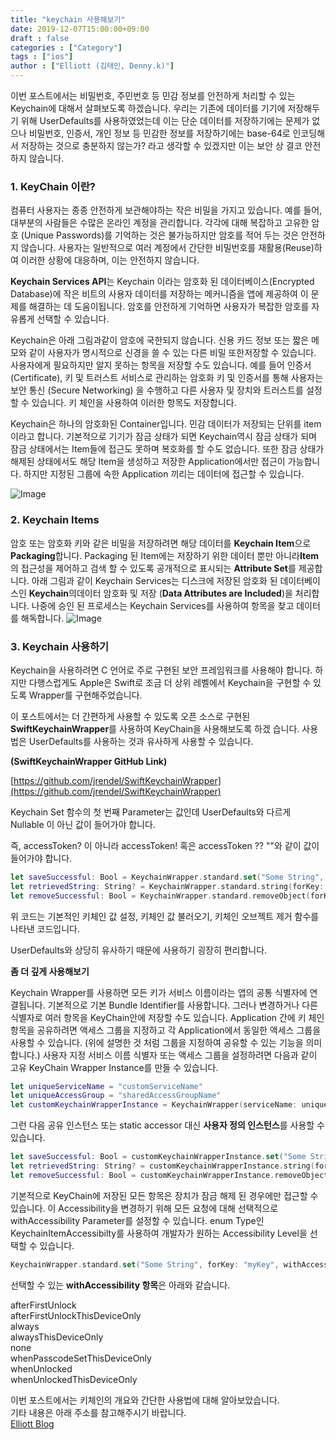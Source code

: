 ```yaml
---
title: "keychain 사용해보기"
date: 2019-12-07T15:00:00+09:00
draft : false
categories : ["Category"]
tags : ["ios"]
author : ["Elliott (김태인, Denny.k)"]
---
```

   
이번 포스트에서는 비밀번호, 주민번호 등 민감 정보를 안전하게 처리할 수 있는 Keychain에 대해서 살펴보도록 하겠습니다. 우리는 기존에 데이터를 기기에 저장해두기 위해 UserDefaults를 사용하였었는데 이는 단순 데이터를 저장하기에는 문제가 없으나 비밀번호, 인증서, 개인 정보 등 민감한 정보를 저장하기에는 base-64로 인코딩해서 저장하는 것으로 충분하지 않는가? 라고 생각할 수 있겠지만 이는 보안 상 결코 안전하지 않습니다.

### 1\. KeyChain 이란?

컴퓨터 사용자는 종종 안전하게 보관해야하는 작은 비밀을 가지고 있습니다. 예를 들어, 대부분의 사람들은 수많은 온라인 계정을 관리합니다. 각각에 대해 복잡하고 고유한 암호 (Unique Passwords)를 기억하는 것은 불가능하지만 암호를 적어 두는 것은 안전하지 않습니다. 사용자는 일반적으로 여러 계정에서 간단한 비밀번호를 재활용(Reuse)하여 이러한 상황에 대응하며, 이는 안전하지 않습니다.

**Keychain Services API**는 Keychain 이라는 암호화 된 데이터베이스(Encrypted Database)에 작은 비트의 사용자 데이터를 저장하는 메커니즘을 앱에 제공하여 이 문제를 해결하는 데 도움이됩니다. 암호를 안전하게 기억하면 사용자가 복잡한 암호를 자유롭게 선택할 수 있습니다.

Keychain은 아래 그림과같이  암호에 국한되지 않습니다. 신용  카드  정보  또는  짧은  메모와  같이  사용자가  명시적으로  신경을 쓸 수 있는  다른  비밀 또한저장할  수  있습니다. 사용자에게  필요하지만  알지  못하는  항목을  저장할  수도  있습니다. 예를  들어  인증서(Certificate), 키  및  트러스트  서비스로  관리하는  암호화  키  및  인증서를  통해  사용자는  보안  통신 (Secure Networking) 을  수행하고  다른  사용자  및  장치와  트러스트를  설정할  수  있습니다. 키  체인을  사용하여  이러한  항목도  저장합니다.

Keychain은 하나의 암호화된 Container입니다. 민감 데이터가 저장되는 단위를 item이라고 합니다. 기본적으로 기기가 잠금 상태가 되면 Keychain역시 잠금 상태가 되며 잠금 상태에서는 Item들에 접근도 못하며 복호화를 할 수도 없습니다. 또한 잠금 상태가 해제된 상태에서도 해당 Item을 생성하고 저장한 Application에서만 접근이 가능합니다. 하지만 지정된 그룹에 속한 Application 끼리는 데이터에 접근할 수 있습니다.

![Image](https://docs-assets.developer.apple.com/published/0ddea9db46/1c9e8103-fae2-45f4-832c-c528d2e0c2f6.png)

### 2\. Keychain Items

암호  또는  암호화  키와  같은  비밀을  저장하려면 해당 데이터를 **Keychain Item**으로 **Packaging**합니다. Packaging 된 Item에는 저장하기 위한 데이터 뿐만 아니라**Item**의  접근성을  제어하고  검색  할  수  있도록  공개적으로  표시되는 **Attribute Set**를  제공합니다. 아래 그림과  같이 Keychain Services는  디스크에  저장된  암호화  된  데이터베이스인 **Keychain**의데이터  암호화  및  저장 (**Data Attributes are Included**)을  처리합니다. 나중에  승인  된  프로세스는 Keychain Services를  사용하여  항목을  찾고  데이터를  해독합니다.
![Image](https://docs-assets.developer.apple.com/published/0ddea9db46/0304151a-f84e-44b1-8632-6698ec59854b.png)

### 3\. Keychain 사용하기

Keychain을 사용하려면 C 언어로 주로 구현된 보안 프레임워크를 사용해야 합니다. 하지만 다행스럽게도 Apple은 Swift로 조금 더 상위 레벨에서 Keychain을 구현할 수 있도록 Wrapper를 구현해주었습니다. 

이 포스트에서는 더 간편하게 사용할 수 있도록 오픈 소스로 구현된 **SwiftKeychainWrapper**를 사용하여 KeyChain을 사용해보도록 하겠 습니다. 사용법은 UserDefaults를 사용하는 것과 유사하게 사용할 수 있습니다.

**(SwiftKeychainWrapper GitHub Link)**

[https://github.com/jrendel/SwiftKeychainWrapper](https://github.com/jrendel/SwiftKeychainWrapper)

Keychain Set 함수의 첫 번째 Parameter는 값인데 UserDefaults와 다르게 Nullable 이 아닌 값이 들어가야 합니다.

즉, accessToken? 이 아니라 accessToken! 혹은 accessToken ?? ""와 같이 값이 들어가야 합니다.

```swift
let saveSuccessful: Bool = KeychainWrapper.standard.set("Some String", forKey: "myKey")
let retrievedString: String? = KeychainWrapper.standard.string(forKey: "myKey")
let removeSuccessful: Bool = KeychainWrapper.standard.removeObject(forKey: "myKey")
```

위 코드는 기본적인 키체인 값 설정, 키체인 값 불러오기, 키체인 오브젝트 제거 함수를 나타낸 코드입니다.

UserDefaults와 상당히 유사하기 때문에 사용하기 굉장히 편리합니다.

**좀 더 깊게 사용해보기**

Keychain Wrapper를 사용하면 모든 키가 서비스 이름이라는 앱의 공통 식별자에 연결됩니다. 기본적으로 기본 Bundle Identifier를 사용합니다. 그러나 변경하거나 다른 식별자로 여러 항목을 KeyChain안에 저장할 수도 있습니다. Application 간에 키 체인 항목을 공유하려면 액세스 그룹을 지정하고 각 Application에서 동일한 액세스 그룹을 사용할 수 있습니다. (위에 설명한 것 처럼 그룹을 지정하여 공유할 수 있는 기능을 의미합니다.) 사용자 지정 서비스 이름 식별자 또는 액세스 그룹을 설정하려면 다음과 같이 고유 KeyChain Wrapper Instance를 만들 수 있습니다.

```swift
let uniqueServiceName = "customServiceName"
let uniqueAccessGroup = "sharedAccessGroupName"
let customKeychainWrapperInstance = KeychainWrapper(serviceName: uniqueServiceName, accessGroup: uniqueAccessGroup)
```

그런 다음 공유 인스턴스 또는 static accessor 대신 **사용자 정의 인스턴스**를 사용할 수 있습니다.

```swift
let saveSuccessful: Bool = customKeychainWrapperInstance.set("Some String", forKey: "myKey")
let retrievedString: String? = customKeychainWrapperInstance.string(forKey: "myKey")
let removeSuccessful: Bool = customKeychainWrapperInstance.removeObject(forKey: "myKey")
```

기본적으로 KeyChain에 저장된 모든 항목은 장치가 잠금 해제 된 경우에만 접근할 수 있습니다. 이 Accessibility을 변경하기 위해 모든 요청에 대해 선택적으로 withAccessibility Parameter를 설정할 수 있습니다. enum Type인 KeychainItemAccessibilty를 사용하여 개발자가 원하는 Accessibility Level을 선택할 수 있습니다.

```swift
KeychainWrapper.standard.set("Some String", forKey: "myKey", withAccessibility: .AfterFirstUnlock)
```

선택할 수 있는 **withAccessibility 항목**은 아래와 같습니다.

afterFirstUnlock   
afterFirstUnlockThisDeviceOnly   
always   
alwaysThisDeviceOnly   
none   
whenPasscodeSetThisDeviceOnly   
whenUnlocked   
whenUnlockedThisDeviceOnly   
   
이번 포스트에서는 키체인의 개요와 간단한 사용법에 대해 알아보았습니다.   
기타 내용은 아래 주소를 참고해주시기 바랍니다.   
[Elliott Blog](https://terry-some.tistory.com)   
